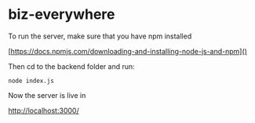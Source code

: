 # biz-everywhere

To run the server, make sure that you have npm installed

[https://docs.npmjs.com/downloading-and-installing-node-js-and-npm]()

Then cd to the backend folder and run:

```
node index.js
```

Now the server is live in 

[http://localhost:3000/]()
